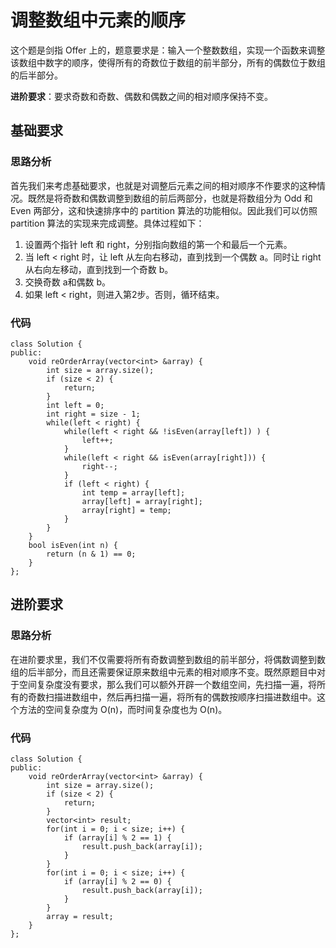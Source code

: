 # 调整数组中元素的顺序
这个题是剑指 Offer 上的，题意要求是：输入一个整数数组，实现一个函数来调整该数组中数字的顺序，使得所有的奇数位于数组的前半部分，所有的偶数位于数组的后半部分。

**进阶要求**：要求奇数和奇数、偶数和偶数之间的相对顺序保持不变。

## 基础要求
### 思路分析
首先我们来考虑基础要求，也就是对调整后元素之间的相对顺序不作要求的这种情况。既然是将奇数和偶数调整到数组的前后两部分，也就是将数组分为 Odd 和 Even 两部分，这和快速排序中的 partition 算法的功能相似。因此我们可以仿照 partition 算法的实现来完成调整。具体过程如下：

1. 设置两个指针 left 和 right，分别指向数组的第一个和最后一个元素。
2. 当 left < right 时，让 left 从左向右移动，直到找到一个偶数 a。同时让 right 从右向左移动，直到找到一个奇数 b。
3. 交换奇数 a和偶数 b。
4. 如果 left < right，则进入第2步。否则，循环结束。

### 代码

```
class Solution {
public:
    void reOrderArray(vector<int> &array) {
        int size = array.size();
        if (size < 2) {
            return;
        }
        int left = 0; 
        int right = size - 1;
        while(left < right) {
            while(left < right && !isEven(array[left]) ) {
                left++;
            }
            while(left < right && isEven(array[right])) {
                right--;
            }
            if (left < right) {
                int temp = array[left];
                array[left] = array[right];
                array[right] = temp;
            }
        }
    }
    bool isEven(int n) {
        return (n & 1) == 0;
    }
};
```

## 进阶要求

### 思路分析
在进阶要求里，我们不仅需要将所有奇数调整到数组的前半部分，将偶数调整到数组的后半部分，而且还需要保证原来数组中元素的相对顺序不变。既然原题目中对于空间复杂度没有要求，那么我们可以额外开辟一个数组空间，先扫描一遍，将所有的奇数扫描进数组中，然后再扫描一遍，将所有的偶数按顺序扫描进数组中。这个方法的空间复杂度为 O(n)，而时间复杂度也为 O(n)。

### 代码

```
class Solution {
public:
    void reOrderArray(vector<int> &array) {
        int size = array.size();
        if (size < 2) {
            return;
        }
        vector<int> result;
        for(int i = 0; i < size; i++) {
            if (array[i] % 2 == 1) {
                result.push_back(array[i]);
            }
        }
        for(int i = 0; i < size; i++) {
            if (array[i] % 2 == 0) {
                result.push_back(array[i]);
            }
        }
        array = result;
    }
};
```







